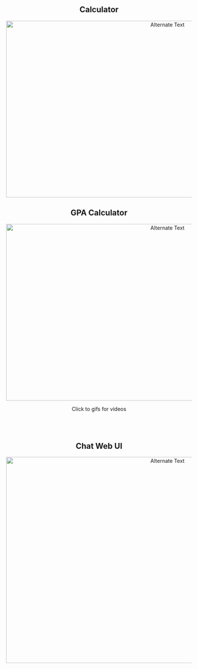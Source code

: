
<div align="center">

<h2> Calculator </h2>

<a align="center"  href="https://user-images.githubusercontent.com/77582858/228039947-1c6c1407-ce8a-4814-aac3-c17625107977.mp4" title="Click for video">

<img src="https://user-images.githubusercontent.com/77582858/228040534-e929a288-ff82-4f29-9688-38a8a399675e.gif" alt="Alternate Text" width="860" height="480"/>

</a>
<br>
<h2> GPA Calculator </h2>
<a align="center"  href="https://user-images.githubusercontent.com/77582858/228379790-12632b78-67cb-447a-bcad-8e487b44faab.mp4" title="Click for video">

<img src="https://user-images.githubusercontent.com/77582858/228367411-d848c8c9-c9d8-44de-a341-231c10db66c7.gif" alt="Alternate Text" width="860" height="480"/>

</a>

Click to gifs for videos
<br><br><br><br>
<h2> Chat Web UI </h2>

<img src="https://user-images.githubusercontent.com/77582858/229355348-ae6ddf96-745a-49b7-ab74-5309f7b998db.png" alt="Alternate Text" width="860" height="560"/>

</div>



